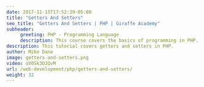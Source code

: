 ```yaml
---
date: 2017-11-15T17:52:39-05:00
title: "Getters And Setters"
seo_title: "Getters And Setters | PHP | Giraffe Academy"
subheader:
     greeting: PHP - Programming Language
     description: This course covers the basics of programming in PHP. Work your way through the videos and we'll teach you everything you need to know to start your programming journey!
description: This tutorial covers getters and setters in PHP.
author: Mike Dane
image: getters-and-setters.png
video: oV0Sk3OJQvM
url: /web-development/php/getters-and-setters/
weight: 32
---
```

